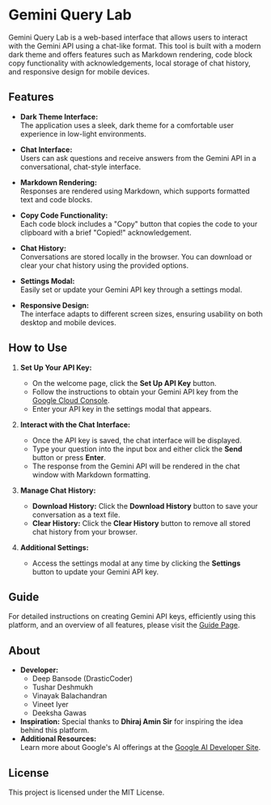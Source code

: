 # Gemini Query Lab

Gemini Query Lab is a web-based interface that allows users to interact with the Gemini API using a chat-like format. This tool is built with a modern dark theme and offers features such as Markdown rendering, code block copy functionality with acknowledgements, local storage of chat history, and responsive design for mobile devices.

## Features

- **Dark Theme Interface:**  
  The application uses a sleek, dark theme for a comfortable user experience in low-light environments.

- **Chat Interface:**  
  Users can ask questions and receive answers from the Gemini API in a conversational, chat-style interface.

- **Markdown Rendering:**  
  Responses are rendered using Markdown, which supports formatted text and code blocks.

- **Copy Code Functionality:**  
  Each code block includes a "Copy" button that copies the code to your clipboard with a brief "Copied!" acknowledgement.

- **Chat History:**  
  Conversations are stored locally in the browser. You can download or clear your chat history using the provided options.

- **Settings Modal:**  
  Easily set or update your Gemini API key through a settings modal.

- **Responsive Design:**  
  The interface adapts to different screen sizes, ensuring usability on both desktop and mobile devices.

## How to Use

1. **Set Up Your API Key:**

   - On the welcome page, click the **Set Up API Key** button.
   - Follow the instructions to obtain your Gemini API key from the [Google Cloud Console](https://console.cloud.google.com).
   - Enter your API key in the settings modal that appears.

2. **Interact with the Chat Interface:**

   - Once the API key is saved, the chat interface will be displayed.
   - Type your question into the input box and either click the **Send** button or press **Enter**.
   - The response from the Gemini API will be rendered in the chat window with Markdown formatting.

3. **Manage Chat History:**

   - **Download History:** Click the **Download History** button to save your conversation as a text file.
   - **Clear History:** Click the **Clear History** button to remove all stored chat history from your browser.

4. **Additional Settings:**
   - Access the settings modal at any time by clicking the **Settings** button to update your Gemini API key.

## Guide

For detailed instructions on creating Gemini API keys, efficiently using this platform, and an overview of all features, please visit the [Guide Page](guide.html).

## About

- **Developer:** 
  * Deep Bansode (DrasticCoder)
  * Tushar Deshmukh
  * Vinayak Balachandran
  * Vineet Iyer
  * Deeksha Gawas
- **Inspiration:** Special thanks to **Dhiraj Amin Sir** for inspiring the idea behind this platform.
- **Additional Resources:**  
  Learn more about Google's AI offerings at the [Google AI Developer Site](https://ai.google.dev/).

## License

This project is licensed under the MIT License.
